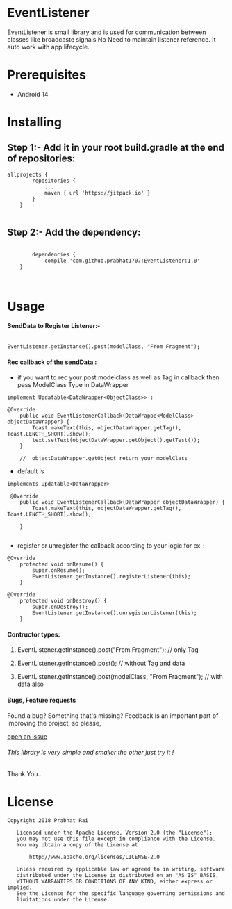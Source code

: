 # EventListener
EventListener is small library and is used for communication between classes like broadcaste signals
No Need to maintain listener reference. It auto work with app lifecycle.

# Prerequisites
- Android 14

# Installing

## Step 1:- Add it in your root build.gradle at the end of repositories:
````
allprojects {
		repositories {
			...
			maven { url 'https://jitpack.io' }
		}
	}
  
````
## Step 2:- Add the dependency:
````

		dependencies {
	        compile 'com.github.prabhat1707:EventListener:1.0'
	}
	
  
````

# Usage

#### SendData to Register Listener:-
````

EventListener.getInstance().post(modelClass, "From Fragment");

````

#### Rec callback of the sendData :

- if you want to rec your post modelclass as well as Tag in callback then pass ModelClass Type in DataWrapper 
````
implement Updatable<DataWrapper<ObjectClass>> :

@Override
    public void EventListenerCallback(DataWrappe<ModelClass> objectDataWrapper) {
        Toast.makeText(this, objectDataWrapper.getTag(), Toast.LENGTH_SHORT).show();
        text.setText(objectDataWrapper.getObject().getTest());
    }
    
    //  objectDataWrapper.getObject return your modelClass

````
- default is

````
implements Updatable<DataWrapper>

 @Override
    public void EventListenerCallback(DataWrapper objectDataWrapper) {
        Toast.makeText(this, objectDataWrapper.getTag(), Toast.LENGTH_SHORT).show();
      
    }
    
````
- register or unregister the callback according to your logic for ex-:

````
@Override
    protected void onResume() {
        super.onResume();
        EventListener.getInstance().registerListener(this);
    }
    
@Override
    protected void onDestroy() {
        super.onDestroy();
        EventListener.getInstance().unregisterListener(this);
    }
````

#### Contructor types:

1. EventListener.getInstance().post("From Fragment"); // only Tag

2. EventListener.getInstance().post(); // without Tag and data

3. EventListener.getInstance().post(modelClass, "From Fragment"); // with data also

#### Bugs, Feature requests

Found a bug? Something that's missing? Feedback is an important part of improving the project, so please,

<a href="https://github.com/prabhat1707/EventListener/issues/new">open an issue</a>

###### This library is very simple and smaller the other just try it !

Thank You..

# License

````
Copyright 2018 Prabhat Rai

   Licensed under the Apache License, Version 2.0 (the "License");
   you may not use this file except in compliance with the License.
   You may obtain a copy of the License at

       http://www.apache.org/licenses/LICENSE-2.0

   Unless required by applicable law or agreed to in writing, software
   distributed under the License is distributed on an "AS IS" BASIS,
   WITHOUT WARRANTIES OR CONDITIONS OF ANY KIND, either express or implied.
   See the License for the specific language governing permissions and
   limitations under the License.
````

 
